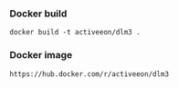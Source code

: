 ### Docker build
```
docker build -t activeeon/dlm3 .
```

### Docker image
```
https://hub.docker.com/r/activeeon/dlm3
```
